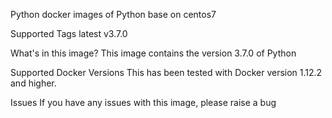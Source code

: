 Python
docker images of Python base on centos7

Supported Tags
latest v3.7.0

What's in this image?
This image contains the version 3.7.0 of Python

Supported Docker Versions
This has been tested with Docker version 1.12.2 and higher.

Issues
If you have any issues with this image, please raise a bug
